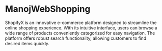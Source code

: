 # ManojWebShopping
ShopifyX is an innovative e-commerce platform designed to streamline the online shopping experience. With its intuitive interface, users can browse a wide range of products conveniently categorized for easy navigation. The platform offers robust search functionality, allowing customers to find desired items quickly. 
